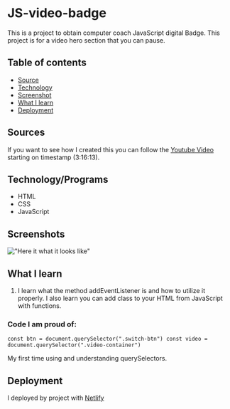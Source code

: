 # JS-video-badge
 This is a project to obtain computer coach JavaScript digital Badge. This project is for a video hero section that you can pause.

## Table of contents

 - [Source](#Sources)
 - [Technology](#Technology/programs)
 - [Screenshot](#Screenshots)
 - [What I learn](#WhatILearn)
 - [Deployment](#Deployment)



## Sources
If you want to see how I created this you can follow the [Youtube Video](https://www.youtube.com/watch?v=3PHXvlpOkf4&t=11773s) starting on timestamp (3:16:13).


## Technology/Programs

- HTML
- CSS
- JavaScript


## Screenshots

!["Here it what it looks like"](/images/screenshot.png)


## What I learn

1. I learn what the method addEventListener is and how to utilize it properly. I also learn you can add class to your HTML from JavaScript with functions.

### Code I am proud of: 

<code>const btn = document.querySelector(".switch-btn")
const video = document.querySelector(".video-container")</code>

My first time using and understanding querySelectors.


## Deployment
I deployed by project with [Netlify]()





